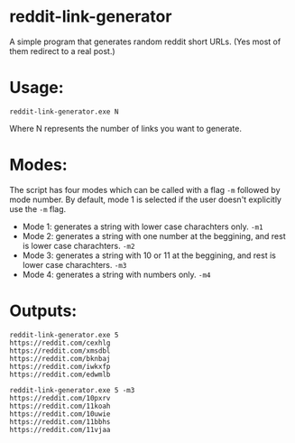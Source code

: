 # reddit-link-generator
A simple program that generates random reddit short URLs. (Yes most of them redirect to a real post.)

# Usage:
```
reddit-link-generator.exe N
```
Where N represents the number of links you want to generate.

# Modes:
The script has four modes which can be called with a flag `-m` followed by mode number. By default, mode 1 is selected if the user doesn't explicitly use the `-m` flag.

- Mode 1: generates a string with lower case charachters only. `-m1`
- Mode 2: generates a string with one number at the beggining, and rest is lower case charachters. `-m2`
- Mode 3: generates a string with 10 or 11 at the beggining, and rest is lower case charachters. `-m3`
- Mode 4: generates a string with numbers only. `-m4`

# Outputs:

```
reddit-link-generator.exe 5
https://reddit.com/cexhlg
https://reddit.com/xmsdbl
https://reddit.com/bknbaj
https://reddit.com/iwkxfp
https://reddit.com/edwmlb
```

```
reddit-link-generator.exe 5 -m3
https://reddit.com/10pxrv
https://reddit.com/11koah
https://reddit.com/10uwie
https://reddit.com/11bbhs
https://reddit.com/11vjaa
```

